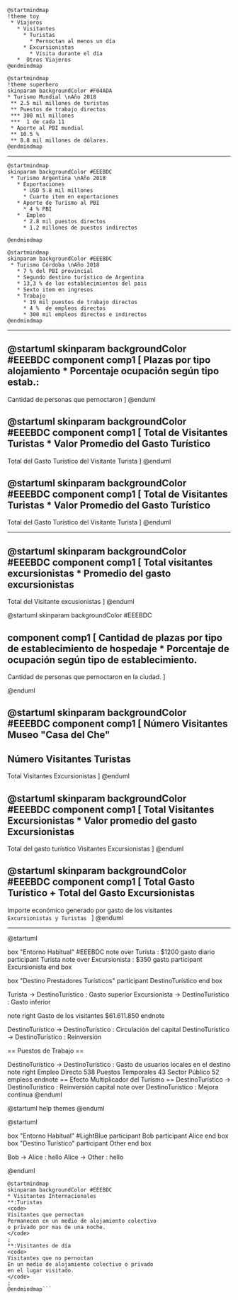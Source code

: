 
```plantuml
@startmindmap
!theme toy
 * Viajeros
   * Visitantes
     * Turistas 
       * Pernoctan al menos un día
     * Excursionistas
       * Visita durante el día
   *  Otros Viajeros
@endmindmap 
```


```plantuml
@startmindmap
!theme superhero
skinparam backgroundColor #F04ADA
* Turismo Mundial \nAño 2018
 ** 2.5 mil millones de turistas
 ** Puestos de trabajo directos
 *** 300 mil millones 
 ***  1 de cada 11 
 * Aporte al PBI mundial
 ** 10.5 %
 ** 8.8 mil millones de dólares.
@endmindmap 
```
---
```plantuml
@startmindmap
skinparam backgroundColor #EEEBDC
 * Turismo Argentina \nAño 2018
   * Exportaciones
     * USD 5.8 mil millones 
     * Cuarto item en exportaciones
   * Aporte de Turismo al PBI
     * 4 % PBI
   *  Empleo
     * 2.8 mil puestos directos
     * 1.2 millones de puestos indirectos

@endmindmap 
```

```plantuml
@startmindmap
skinparam backgroundColor #EEEBDC
 * Turismo Córdoba \nAño 2018
   * 7 % del PBI provincial
   * Segundo destino turístico de Argentina
   * 13,3 % de los establecimientos del pais
   * Sexto item en ingresos
   * Trabajo
     * 19 mil puestos de trabajo directos
     * 4 %  de empleos directos
     * 300 mil empleos directos e indirectos
@endmindmap 
```
---


@startuml
skinparam backgroundColor #EEEBDC
component comp1 [
Plazas por tipo alojamiento * Porcentaje ocupación según tipo estab.:
---
Cantidad de personas que pernoctaron 
]
@enduml

@startuml
skinparam backgroundColor #EEEBDC
component comp1 [
Total de Visitantes Turistas * Valor Promedio del Gasto Turístico
---
Total del Gasto Turístico del Visitante Turista
]
@enduml

@startuml
skinparam backgroundColor #EEEBDC
component comp1 [
Total de Visitantes Turistas * Valor Promedio del Gasto Turístico
---
Total del Gasto Turístico del Visitante Turista
]
@enduml


---

@startuml
skinparam backgroundColor #EEEBDC
component comp1 [
Total visitantes excursionistas
*
Promedio del gasto excursionistas
-----------------------------
Total del Visitante excusionistas
]
@enduml



@startuml
skinparam backgroundColor #EEEBDC

component comp1 [
Cantidad de plazas por tipo de establecimiento de hospedaje
*
Porcentaje de ocupación según tipo de establecimiento. 
---
Cantidad de personas que pernoctaron en la ciudad.
]

@enduml



@startuml
skinparam backgroundColor #EEEBDC
component comp1 [
Número Visitantes Museo "Casa del Che"
-
Número Visitantes Turistas
-----------------------------
Total Visitantes Excursionistas
]
@enduml

@startuml
skinparam backgroundColor #EEEBDC
component comp1 [
Total Visitantes Excursionistas
*
Valor promedio del gasto Excursionistas
-----------------------------
Total del gasto turístico Visitantes Excursionistas
]
@enduml


@startuml
skinparam backgroundColor #EEEBDC
component comp1 [
Total Gasto Turístico
+
Total del Gasto Excursionistas
-----------------------------
Importe económico generado por gasto de los visitantes
<code>
Excursionistas y Turistas
</code>
]
@enduml


---
@startuml

box "Entorno Habitual" #EEEBDC
note over Turista : $1200 gasto diario
participant Turista 
note over Excursionista : $350 gasto 
participant Excursionista
end box

box "Destino Prestadores Turísticos"
participant DestinoTurístico
end box

Turista -> DestinoTurístico : Gasto superior
Excursionista ->  DestinoTurístico : Gasto inferior

note right
Gasto de los visitantes $61.611.850
endnote

DestinoTurístico -> DestinoTurístico : Circulación del capital
DestinoTurístico -> DestinoTurístico : Reinversión

== Puestos de Trabajo ==

DestinoTurístico -> DestinoTurístico : Gasto de usuarios locales en el destino
note right
Empleo Directo 538
Puestos Temporales 43
Sector Público 52 empleos
endnote
== Efecto Multiplicador del Turismo ==
DestinoTurístico -> DestinoTurístico : Reinversión capital
note over DestinoTurístico : Mejora contínua 
@enduml


@startuml
help themes
@enduml


@startuml

box "Entorno Habitual" #LightBlue
participant Bob
participant Alice
end box
box "Destino Turístico"
participant Other
end box

Bob -> Alice : hello
Alice -> Other : hello

@enduml

```plantuml
@startmindmap
skinparam backgroundColor #EEEBDC
* Visitantes Internacionales 
**:Turistas
<code>
Visitantes que pernoctan
Permanecen en un medio de alojamiento colectivo
o privado por mas de una noche.
</code>
;
**:Visitantes de día
<code>
Visitantes que no pernoctan 
En un medio de alojamiento colectivo o privado
en el lugar visitado.
</code>
;
@endmindmap```
